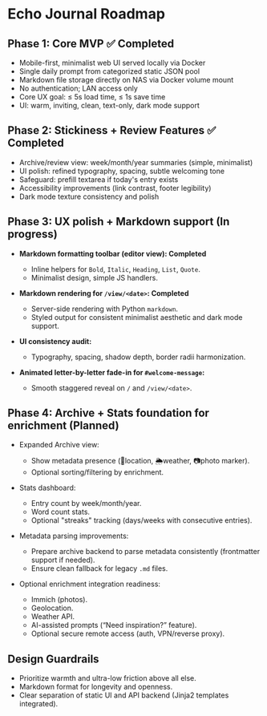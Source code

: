 # Echo Journal Roadmap

## Phase 1: Core MVP ✅ Completed
- Mobile-first, minimalist web UI served locally via Docker
- Single daily prompt from categorized static JSON pool
- Markdown file storage directly on NAS via Docker volume mount
- No authentication; LAN access only
- Core UX goal: ≤ 5s load time, ≤ 1s save time
- UI: warm, inviting, clean, text-only, dark mode support

## Phase 2: Stickiness + Review Features ✅ Completed
- Archive/review view: week/month/year summaries (simple, minimalist)
- UI polish: refined typography, spacing, subtle welcoming tone
- Safeguard: prefill textarea if today's entry exists
- Accessibility improvements (link contrast, footer legibility)
- Dark mode texture consistency and polish

## Phase 3: UX polish + Markdown support (In progress)
- **Markdown formatting toolbar (editor view): Completed**
  - Inline helpers for `Bold`, `Italic`, `Heading`, `List`, `Quote`.
  - Minimalist design, simple JS handlers.

- **Markdown rendering for `/view/<date>`: Completed**
  - Server-side rendering with Python `markdown`.
  - Styled output for consistent minimalist aesthetic and dark mode support.

- **UI consistency audit:**
  - Typography, spacing, shadow depth, border radii harmonization.

- **Animated letter-by-letter fade-in for `#welcome-message`:**
  - Smooth staggered reveal on `/` and `/view/<date>`.

## Phase 4: Archive + Stats foundation for enrichment (Planned)
- Expanded Archive view:
  - Show metadata presence (📍location, 🌦️weather, 📷photo marker).
  - Optional sorting/filtering by enrichment.

- Stats dashboard:
  - Entry count by week/month/year.
  - Word count stats.
  - Optional "streaks" tracking (days/weeks with consecutive entries).

- Metadata parsing improvements:
  - Prepare archive backend to parse metadata consistently (frontmatter support if needed).
  - Ensure clean fallback for legacy `.md` files.

- Optional enrichment integration readiness:
  - Immich (photos).
  - Geolocation.
  - Weather API.
  - AI-assisted prompts (“Need inspiration?” feature).
  - Optional secure remote access (auth, VPN/reverse proxy).

## Design Guardrails
- Prioritize warmth and ultra-low friction above all else.
- Markdown format for longevity and openness.
- Clear separation of static UI and API backend (Jinja2 templates integrated).
